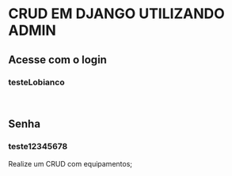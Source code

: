 <h1>CRUD EM DJANGO UTILIZANDO ADMIN</h1>

<h2>Acesse com o login</h2>
 <h3>testeLobianco</h3>  
<br>
<h2>Senha</h2>
  <h3>teste12345678</h3>
  
Realize um CRUD com equipamentos;
